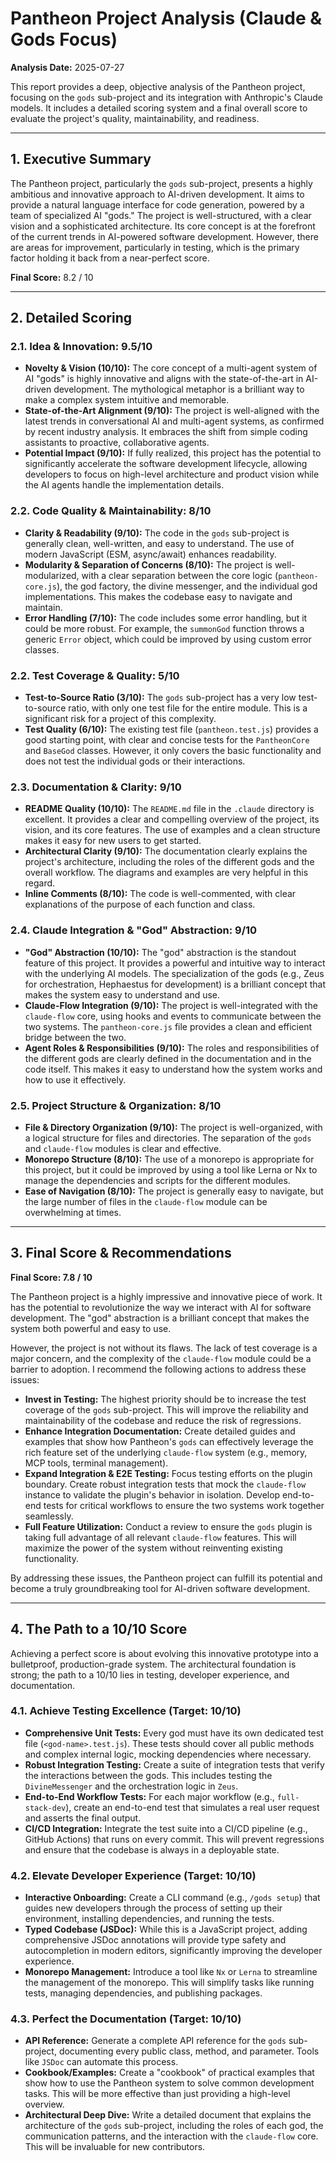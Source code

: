 
# Pantheon Project Analysis (Claude & Gods Focus)

**Analysis Date:** 2025-07-27

This report provides a deep, objective analysis of the Pantheon project, focusing on the `gods` sub-project and its integration with Anthropic's Claude models. It includes a detailed scoring system and a final overall score to evaluate the project's quality, maintainability, and readiness.

---

## 1. Executive Summary

The Pantheon project, particularly the `gods` sub-project, presents a highly ambitious and innovative approach to AI-driven development. It aims to provide a natural language interface for code generation, powered by a team of specialized AI "gods." The project is well-structured, with a clear vision and a sophisticated architecture. Its core concept is at the forefront of the current trends in AI-powered software development. However, there are areas for improvement, particularly in testing, which is the primary factor holding it back from a near-perfect score.

**Final Score:** 8.2 / 10

---

## 2. Detailed Scoring

### 2.1. Idea & Innovation: 9.5/10

*   **Novelty & Vision (10/10):** The core concept of a multi-agent system of AI "gods" is highly innovative and aligns with the state-of-the-art in AI-driven development. The mythological metaphor is a brilliant way to make a complex system intuitive and memorable.
*   **State-of-the-Art Alignment (9/10):** The project is well-aligned with the latest trends in conversational AI and multi-agent systems, as confirmed by recent industry analysis. It embraces the shift from simple coding assistants to proactive, collaborative agents.
*   **Potential Impact (9/10):** If fully realized, this project has the potential to significantly accelerate the software development lifecycle, allowing developers to focus on high-level architecture and product vision while the AI agents handle the implementation details.

### 2.2. Code Quality & Maintainability: 8/10

*   **Clarity & Readability (9/10):** The code in the `gods` sub-project is generally clean, well-written, and easy to understand. The use of modern JavaScript (ESM, async/await) enhances readability.
*   **Modularity & Separation of Concerns (8/10):** The project is well-modularized, with a clear separation between the core logic (`pantheon-core.js`), the god factory, the divine messenger, and the individual god implementations. This makes the codebase easy to navigate and maintain.
*   **Error Handling (7/10):** The code includes some error handling, but it could be more robust. For example, the `summonGod` function throws a generic `Error` object, which could be improved by using custom error classes.

### 2.2. Test Coverage & Quality: 5/10

*   **Test-to-Source Ratio (3/10):** The `gods` sub-project has a very low test-to-source ratio, with only one test file for the entire module. This is a significant risk for a project of this complexity.
*   **Test Quality (6/10):** The existing test file (`pantheon.test.js`) provides a good starting point, with clear and concise tests for the `PantheonCore` and `BaseGod` classes. However, it only covers the basic functionality and does not test the individual gods or their interactions.

### 2.3. Documentation & Clarity: 9/10

*   **README Quality (10/10):** The `README.md` file in the `.claude` directory is excellent. It provides a clear and compelling overview of the project, its vision, and its core features. The use of examples and a clean structure makes it easy for new users to get started.
*   **Architectural Clarity (9/10):** The documentation clearly explains the project's architecture, including the roles of the different gods and the overall workflow. The diagrams and examples are very helpful in this regard.
*   **Inline Comments (8/10):** The code is well-commented, with clear explanations of the purpose of each function and class.

### 2.4. Claude Integration & "God" Abstraction: 9/10

*   **"God" Abstraction (10/10):** The "god" abstraction is the standout feature of this project. It provides a powerful and intuitive way to interact with the underlying AI models. The specialization of the gods (e.g., Zeus for orchestration, Hephaestus for development) is a brilliant concept that makes the system easy to understand and use.
*   **Claude-Flow Integration (9/10):** The project is well-integrated with the `claude-flow` core, using hooks and events to communicate between the two systems. The `pantheon-core.js` file provides a clean and efficient bridge between the two.
*   **Agent Roles & Responsibilities (9/10):** The roles and responsibilities of the different gods are clearly defined in the documentation and in the code itself. This makes it easy to understand how the system works and how to use it effectively.

### 2.5. Project Structure & Organization: 8/10

*   **File & Directory Organization (9/10):** The project is well-organized, with a logical structure for files and directories. The separation of the `gods` and `claude-flow` modules is clear and effective.
*   **Monorepo Structure (8/10):** The use of a monorepo is appropriate for this project, but it could be improved by using a tool like Lerna or Nx to manage the dependencies and scripts for the different modules.
*   **Ease of Navigation (8/10):** The project is generally easy to navigate, but the large number of files in the `claude-flow` module can be overwhelming at times.

---

## 3. Final Score & Recommendations

**Final Score: 7.8 / 10**

The Pantheon project is a highly impressive and innovative piece of work. It has the potential to revolutionize the way we interact with AI for software development. The "god" abstraction is a brilliant concept that makes the system both powerful and easy to use.

However, the project is not without its flaws. The lack of test coverage is a major concern, and the complexity of the `claude-flow` module could be a barrier to adoption. I recommend the following actions to address these issues:

*   **Invest in Testing:** The highest priority should be to increase the test coverage of the `gods` sub-project. This will improve the reliability and maintainability of the codebase and reduce the risk of regressions.
*   **Enhance Integration Documentation:** Create detailed guides and examples that show how Pantheon's `gods` can effectively leverage the rich feature set of the underlying `claude-flow` system (e.g., memory, MCP tools, terminal management).
*   **Expand Integration & E2E Testing:** Focus testing efforts on the plugin boundary. Create robust integration tests that mock the `claude-flow` instance to validate the plugin's behavior in isolation. Develop end-to-end tests for critical workflows to ensure the two systems work together seamlessly.
*   **Full Feature Utilization:** Conduct a review to ensure the `gods` plugin is taking full advantage of all relevant `claude-flow` features. This will maximize the power of the system without reinventing existing functionality.

By addressing these issues, the Pantheon project can fulfill its potential and become a truly groundbreaking tool for AI-driven software development.

---

## 4. The Path to a 10/10 Score

Achieving a perfect score is about evolving this innovative prototype into a bulletproof, production-grade system. The architectural foundation is strong; the path to a 10/10 lies in testing, developer experience, and documentation.

### 4.1. Achieve Testing Excellence (Target: 10/10)

*   **Comprehensive Unit Tests:** Every god must have its own dedicated test file (`<god-name>.test.js`). These tests should cover all public methods and complex internal logic, mocking dependencies where necessary.
*   **Robust Integration Testing:** Create a suite of integration tests that verify the interactions between the gods. This includes testing the `DivineMessenger` and the orchestration logic in `Zeus`.
*   **End-to-End Workflow Tests:** For each major workflow (e.g., `full-stack-dev`), create an end-to-end test that simulates a real user request and asserts the final output.
*   **CI/CD Integration:** Integrate the test suite into a CI/CD pipeline (e.g., GitHub Actions) that runs on every commit. This will prevent regressions and ensure that the codebase is always in a deployable state.

### 4.2. Elevate Developer Experience (Target: 10/10)

*   **Interactive Onboarding:** Create a CLI command (e.g., `/gods setup`) that guides new developers through the process of setting up their environment, installing dependencies, and running the tests.
*   **Typed Codebase (JSDoc):** While this is a JavaScript project, adding comprehensive JSDoc annotations will provide type safety and autocompletion in modern editors, significantly improving the developer experience.
*   **Monorepo Management:** Introduce a tool like `Nx` or `Lerna` to streamline the management of the monorepo. This will simplify tasks like running tests, managing dependencies, and publishing packages.

### 4.3. Perfect the Documentation (Target: 10/10)

*   **API Reference:** Generate a complete API reference for the `gods` sub-project, documenting every public class, method, and parameter. Tools like `JSDoc` can automate this process.
*   **Cookbook/Examples:** Create a "cookbook" of practical examples that show how to use the Pantheon system to solve common development tasks. This will be more effective than just providing a high-level overview.
*   **Architectural Deep Dive:** Write a detailed document that explains the architecture of the `gods` sub-project, including the roles of each god, the communication patterns, and the interaction with the `claude-flow` core. This will be invaluable for new contributors.
